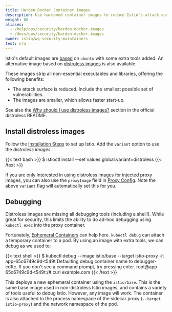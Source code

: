 ```yaml
---
title: Harden Docker Container Images
description: Use hardened container images to reduce Istio's attack surface.
weight: 80
aliases:
  - /help/ops/security/harden-docker-images
  - /docs/ops/security/harden-docker-images
owner: istio/wg-security-maintainers
test: n/a
---
```


Istio's default images are [based](https://hub.docker.com/r/istio/base) on `ubuntu` with some extra tools added.
An alternative image based on [distroless images](https://github.com/GoogleContainerTools/distroless) is also available.

These images strip all non-essential executables and libraries, offering the following benefits:

- The attack surface is reduced. Include the smallest possible set of vulnerabilities.
- The images are smaller, which allows faster start-up.

See also the [Why should I use distroless images?](https://github.com/GoogleContainerTools/distroless#why-should-i-use-distroless-images) section in the official distroless README.

## Install distroless images

Follow the [Installation Steps](/docs/setup/install/istioctl/) to set up Istio.
Add the `variant` option to use the *distroless images*.

{{< text bash >}}
$ istioctl install --set values.global.variant=distroless
{{< /text >}}

If you are only interested in using distroless images for injected proxy images, you can also use the `proxyImage` field in [Proxy Config](/docs/reference/config/networking/proxy-config/#ProxyImage).
Note the above `variant` flag will automatically set this for you.

## Debugging

Distroless images are missing all debugging tools (including a shell!).
While great for security, this limits the ability to do ad-hoc debugging using `kubectl exec` into the proxy container.

Fortunately, [Ephemeral Containers](https://kubernetes.io/docs/concepts/workloads/pods/ephemeral-containers/) can help here.
`kubectl debug` can attach a temporary container to a pod.
By using an image with extra tools, we can debug as we used to:

{{< text shell >}}
$ kubectl debug --image istio/base --target istio-proxy -it app-65c6749c9d-t549t
Defaulting debug container name to debugger-cdftc.
If you don't see a command prompt, try pressing enter.
root@app-65c6749c9d-t549t:/# curl example.com
{{< /text >}}

This deploys a new ephemeral container using the `istio/base`.
This is the same base image used in non-distroless Istio images, and contains a variety of tools useful to debug Istio.
However, any image will work.
The container is also attached to the process namespace of the sidecar proxy (`--target istio-proxy`) and the network namespace of the pod.
